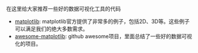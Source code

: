 在这里给大家推荐一些好的数据可视化工具的代码
- [matplotlib](https://matplotlib.org/stable/gallery/index.html): matplotlib官方提供了非常多的例子，包括2D、3D等。这些例子可以满足我们的绝大多数需求。
- [awesome-matplotlib](https://github.com/interactivetech/awesome-matplotlib): github awesome项目，里面总结了一些好的数据可视化的项目。